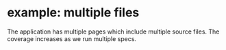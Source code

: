 # example: multiple files

The application has multiple pages which include multiple source files. The coverage increases as we run multiple specs.
